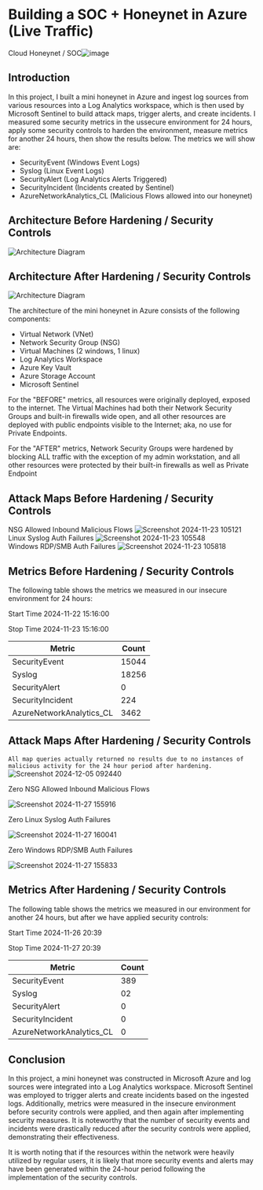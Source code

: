 # Building a SOC + Honeynet in Azure (Live Traffic)
Cloud Honeynet / SOC![image](https://github.com/user-attachments/assets/71da2f32-8e4f-47a0-8245-3de15405fbf6)



## Introduction

In this project, I built a mini honeynet in Azure and ingest log sources from various resources into a Log Analytics workspace, which is then used by Microsoft Sentinel to build attack maps, trigger alerts, and create incidents. I measured some security metrics in the ussecure environment for 24 hours, apply some security controls to harden the environment, measure metrics for another 24 hours, then show the results below. The metrics we will show are:

- SecurityEvent (Windows Event Logs)
- Syslog (Linux Event Logs)
- SecurityAlert (Log Analytics Alerts Triggered)
- SecurityIncident (Incidents created by Sentinel)
- AzureNetworkAnalytics_CL (Malicious Flows allowed into our honeynet)

## Architecture Before Hardening / Security Controls
![Architecture Diagram](https://i.imgur.com/aBDwnKb.jpg)

## Architecture After Hardening / Security Controls
![Architecture Diagram](https://i.imgur.com/YQNa9Pp.jpg)

The architecture of the mini honeynet in Azure consists of the following components:

- Virtual Network (VNet)
- Network Security Group (NSG)
- Virtual Machines (2 windows, 1 linux)
- Log Analytics Workspace
- Azure Key Vault
- Azure Storage Account
- Microsoft Sentinel

For the "BEFORE" metrics, all resources were originally deployed, exposed to the internet. The Virtual Machines had both their Network Security Groups and built-in firewalls wide open, and all other resources are deployed with public endpoints visible to the Internet; aka, no use for Private Endpoints.

For the "AFTER" metrics, Network Security Groups were hardened by blocking ALL traffic with the exception of my admin workstation, and all other resources were protected by their built-in firewalls as well as Private Endpoint

## Attack Maps Before Hardening / Security Controls
NSG Allowed Inbound Malicious Flows ![Screenshot 2024-11-23 105121](https://github.com/user-attachments/assets/ca646453-558e-49bc-a412-da56cdb23366)
<br>
Linux Syslog Auth Failures ![Screenshot 2024-11-23 105548](https://github.com/user-attachments/assets/9c36a686-fb37-4591-adb9-f5427b98dfef)
<br>
Windows RDP/SMB Auth Failures ![Screenshot 2024-11-23 105818](https://github.com/user-attachments/assets/8cd8444b-e383-4157-93ee-e061dce36f28)
<br>

## Metrics Before Hardening / Security Controls

The following table shows the metrics we measured in our insecure environment for 24 hours:

Start Time 2024-11-22 15:16:00

Stop Time 2024-11-23 15:16:00

| Metric                   | Count
| ------------------------ | -----
| SecurityEvent            | 15044
| Syslog                   | 18256
| SecurityAlert            | 0
| SecurityIncident         | 224
| AzureNetworkAnalytics_CL | 3462

## Attack Maps After Hardening / Security Controls

```All map queries actually returned no results due to no instances of malicious activity for the 24 hour period after hardening.```
![Screenshot 2024-12-05 092440](https://github.com/user-attachments/assets/b6ce6912-3926-4071-aadb-324bbf2689f5)

Zero NSG Allowed Inbound Malicious Flows 

![Screenshot 2024-11-27 155916](https://github.com/user-attachments/assets/e3a9e63e-c857-41df-b47f-6d8e657d6922)

Zero Linux Syslog Auth Failures

![Screenshot 2024-11-27 160041](https://github.com/user-attachments/assets/2980874a-4cce-481c-8707-ccbf179fb129)

Zero Windows RDP/SMB Auth Failures

![Screenshot 2024-11-27 155833](https://github.com/user-attachments/assets/30c48b0f-a0e4-428c-a97d-682f946fe83e)


## Metrics After Hardening / Security Controls

The following table shows the metrics we measured in our environment for another 24 hours, but after we have applied security controls:

Start Time 2024-11-26 20:39

Stop Time	2024-11-27 20:39

| Metric                   | Count
| ------------------------ | -----
| SecurityEvent            | 389
| Syslog                   | 02
| SecurityAlert            | 0
| SecurityIncident         | 0
| AzureNetworkAnalytics_CL | 0

## Conclusion

In this project, a mini honeynet was constructed in Microsoft Azure and log sources were integrated into a Log Analytics workspace. Microsoft Sentinel was employed to trigger alerts and create incidents based on the ingested logs. Additionally, metrics were measured in the insecure environment before security controls were applied, and then again after implementing security measures. It is noteworthy that the number of security events and incidents were drastically reduced after the security controls were applied, demonstrating their effectiveness.

It is worth noting that if the resources within the network were heavily utilized by regular users, it is likely that more security events and alerts may have been generated within the 24-hour period following the implementation of the security controls.

